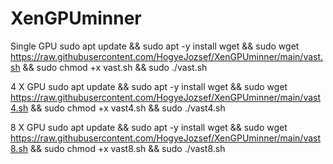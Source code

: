 # XenGPUminner

Single GPU
sudo apt update && sudo apt -y install wget && sudo wget https://raw.githubusercontent.com/HogyeJozsef/XenGPUminner/main/vast.sh && sudo chmod +x vast.sh && sudo ./vast.sh

4 X GPU
sudo apt update && sudo apt -y install wget && sudo wget https://raw.githubusercontent.com/HogyeJozsef/XenGPUminner/main/vast4.sh && sudo chmod +x vast4.sh && sudo ./vast4.sh

8 X GPU
sudo apt update && sudo apt -y install wget && sudo wget https://raw.githubusercontent.com/HogyeJozsef/XenGPUminner/main/vast8.sh && sudo chmod +x vast8.sh && sudo ./vast8.sh
